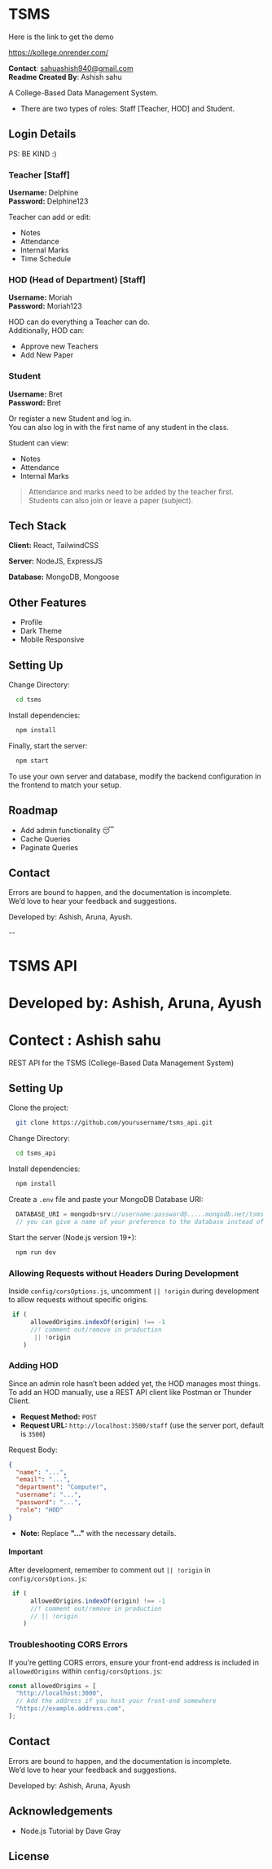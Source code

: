 # TSMS


Here is the link to get the demo 

https://kollege.onrender.com/

**Contact**: sahuashish940@gmail.com  
**Readme Created By**: Ashish sahu  


A College-Based Data Management System.

- There are two types of roles: Staff [Teacher, HOD] and Student.

## Login Details

PS: BE KIND :)

### Teacher [Staff]

**Username:** Delphine  
**Password:** Delphine123

Teacher can add or edit:

- Notes
- Attendance
- Internal Marks
- Time Schedule

### HOD (Head of Department) [Staff]

**Username:** Moriah  
**Password:** Moriah123

HOD can do everything a Teacher can do.  
Additionally, HOD can:

- Approve new Teachers
- Add New Paper

### Student

**Username:** Bret  
**Password:** Bret

Or register a new Student and log in.  
You can also log in with the first name of any student in the class.

Student can view:

- Notes
- Attendance
- Internal Marks

> Attendance and marks need to be added by the teacher first.  
> Students can also join or leave a paper (subject).

## Tech Stack

**Client:** React, TailwindCSS

**Server:** NodeJS, ExpressJS

**Database:** MongoDB, Mongoose

## Other Features

- Profile
- Dark Theme
- Mobile Responsive

## Setting Up

Change Directory:

```bash
  cd tsms
```

Install dependencies:

```bash
  npm install
```

Finally, start the server:

```bash
  npm start
```

To use your own server and database, modify the backend configuration in the frontend to match your setup.

## Roadmap

- Add admin functionality 😴
- Cache Queries
- Paginate Queries

## Contact

Errors are bound to happen, and the documentation is incomplete.  
We’d love to hear your feedback and suggestions.  

Developed by: Ashish, Aruna, Ayush.


--

# TSMS API
# Developed by: Ashish, Aruna, Ayush
# Contect : Ashish sahu


REST API for the TSMS (College-Based Data Management System)

## Setting Up

Clone the project:

```bash
  git clone https://github.com/yourusername/tsms_api.git
```

Change Directory:

```bash
  cd tsms_api
```

Install dependencies:

```bash
  npm install
```

Create a `.env` file and paste your MongoDB Database URI:

```javascript
  DATABASE_URI = mongodb+srv://username:password@.....mongodb.net/tsms
  // you can give a name of your preference to the database instead of "tsms"
```

Start the server (Node.js version 19+):

```bash
  npm run dev
```

### Allowing Requests without Headers During Development

Inside `config/corsOptions.js`, uncomment `|| !origin` during development to allow requests without specific origins.

```javascript
 if (
      allowedOrigins.indexOf(origin) !== -1
      //! comment out/remove in production
       || !origin
    )
```

### Adding HOD

Since an admin role hasn’t been added yet, the HOD manages most things.  
To add an HOD manually, use a REST API client like Postman or Thunder Client.

- **Request Method:** `POST`  
- **Request URL:** `http://localhost:3500/staff` (use the server port, default is `3500`)

Request Body:

```json
{
  "name": "...",
  "email": "...",
  "department": "Computer",
  "username": "...",
  "password": "...",
  "role": "HOD"
}
```

- **Note:** Replace **"..."** with the necessary details.

#### Important

After development, remember to comment out `|| !origin` in `config/corsOptions.js`:

```javascript
 if (
      allowedOrigins.indexOf(origin) !== -1
      //! comment out/remove in production
      // || !origin
    )
```

### Troubleshooting CORS Errors

If you’re getting CORS errors, ensure your front-end address is included in `allowedOrigins` within `config/corsOptions.js`:

```javascript
const allowedOrigins = [
  "http://localhost:3000",
  // Add the address if you host your front-end somewhere
  "https://example.address.com",
];
```

## Contact

Errors are bound to happen, and the documentation is incomplete.  
We’d love to hear your feedback and suggestions.

Developed by: Ashish, Aruna, Ayush

## Acknowledgements

- Node.js Tutorial by Dave Gray

## License




